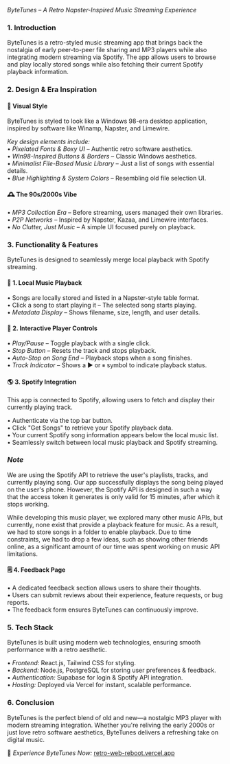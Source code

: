 *ByteTunes – A Retro Napster-Inspired Music Streaming Experience*

### 1. Introduction  
ByteTunes is a retro-styled music streaming app that brings back the nostalgia of early peer-to-peer file sharing and MP3 players while also integrating modern streaming via Spotify. The app allows users to browse and play locally stored songs while also fetching their current Spotify playback information.

### 2. Design & Era Inspiration  
#### 🎨 Visual Style  
ByteTunes is styled to look like a Windows 98-era desktop application, inspired by software like Winamp, Napster, and Limewire.

*Key design elements include:*  
•⁠  ⁠*Pixelated Fonts & Boxy UI* – Authentic retro software aesthetics.  
•⁠  ⁠*Win98-Inspired Buttons & Borders* – Classic Windows aesthetics.  
•⁠  ⁠*Minimalist File-Based Music Library* – Just a list of songs with essential details.  
•⁠  ⁠*Blue Highlighting & System Colors* – Resembling old file selection UI.  

#### 🕰 The 90s/2000s Vibe  
•⁠  ⁠*MP3 Collection Era* – Before streaming, users managed their own libraries.  
•⁠  ⁠*P2P Networks* – Inspired by Napster, Kazaa, and Limewire interfaces.  
•⁠  ⁠*No Clutter, Just Music* – A simple UI focused purely on playback.  

### 3. Functionality & Features  
ByteTunes is designed to seamlessly merge local playback with Spotify streaming.

#### 🎵 1. Local Music Playback  
•⁠  ⁠Songs are locally stored and listed in a Napster-style table format.  
•⁠  ⁠Click a song to start playing it – The selected song starts playing.  
•⁠  ⁠*Metadata Display* – Shows filename, size, length, and user details.  

#### 🎹 2. Interactive Player Controls  
•⁠  ⁠*Play/Pause* – Toggle playback with a single click.  
•⁠  ⁠*Stop Button* – Resets the track and stops playback.  
•⁠  ⁠*Auto-Stop on Song End* – Playback stops when a song finishes.  
•⁠  ⁠*Track Indicator* – Shows a ▶️ or ⏸ symbol to indicate playback status.  

#### 🌎 3. Spotify Integration  
This app is connected to Spotify, allowing users to fetch and display their currently playing track.

•⁠  ⁠Authenticate via the top bar button.  
•⁠  ⁠Click "Get Songs" to retrieve your Spotify playback data.  
•⁠  ⁠Your current Spotify song information appears below the local music list.  
•⁠  ⁠Seamlessly switch between local music playback and Spotify streaming.  

### *Note*  
We are using the Spotify API to retrieve the user's playlists, tracks, and currently playing song. Our app successfully displays the song being played on the user's phone. However, the Spotify API is designed in such a way that the access token it generates is only valid for 15 minutes, after which it stops working.  

While developing this music player, we explored many other music APIs, but currently, none exist that provide a playback feature for music. As a result, we had to store songs in a folder to enable playback. Due to time constraints, we had to drop a few ideas, such as showing other friends online, as a significant amount of our time was spent working on music API limitations.  

#### 🗒 4. Feedback Page  
•⁠  ⁠A dedicated feedback section allows users to share their thoughts.  
•⁠  ⁠Users can submit reviews about their experience, feature requests, or bug reports.  
•⁠  ⁠The feedback form ensures ByteTunes can continuously improve.  

### 5. Tech Stack  
ByteTunes is built using modern web technologies, ensuring smooth performance with a retro aesthetic.

•⁠  ⁠*Frontend:* React.js, Tailwind CSS for styling.  
•⁠  ⁠*Backend:* Node.js, PostgreSQL for storing user preferences & feedback.  
•⁠  ⁠*Authentication:* Supabase for login & Spotify API integration.  
•⁠  ⁠*Hosting:* Deployed via Vercel for instant, scalable performance.  

### 6. Conclusion  
ByteTunes is the perfect blend of old and new—a nostalgic MP3 player with modern streaming integration. Whether you're reliving the early 2000s or just love retro software aesthetics, ByteTunes delivers a refreshing take on digital music.  

🚀 *Experience ByteTunes Now:* [retro-web-reboot.vercel.app](https://retro-web-reboot.vercel.app/)
